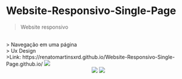 
  # Website-Responsivo-Single-Page
  
  > Website responsivo
  <br/>
  > Navegação em uma página
  <br/>
  > Ux Design
  <br/>
  >Link: https://renatomartinsxrd.github.io/Website-Responsivo-Single-Page.github.io/
  
  <img src="https://github.com/RenatoMartinsXrd/Website-Responsivo-Single-Page.github.io/blob/master/img/print-desktop.JPG">
  
  <center>
  <img src="https://github.com/RenatoMartinsXrd/Website-Responsivo-Single-Page.github.io/blob/master/img/print-mobile.JPG">
  <img src="https://github.com/RenatoMartinsXrd/Website-Responsivo-Single-Page.github.io/blob/master/img/print-mobile-2.JPG">
  </center>
  
  
 

